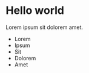 <h1>Hello world</h1>
<p>
    Lorem ipsum sit dolorem amet.
    <ul>
        <li>Lorem</li>
        <li>Ipsum</li>
        <li>Sit</li>
        <li>Dolorem</li>
        <li>Amet</li>
    </ul>
</p>